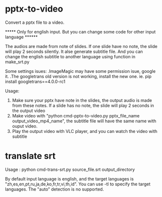# pptx-to-video

Convert a pptx file to a video.

***** Only for english input. But you can change some code for other input language ******

The audios are made from note of slides.
If one slide have no note, the slide will play 2 seconds silently.
It alse generate subtitle file. And you can change the english subtitle to another language using function in make_srt.py

Some settings isues:
.ImageMagic may have some permission isue, google it.
.The googletrans old version is not working, install the new one. ie. pip install googletrans==4.0.0-rc1

Usage:
1. Make sure your pptx have note in the slides, the output audio is made from these notes. If a slide has no note, the slide will play 2 seconds in the output video
2. Make video with "python cmd-pptx-to-video.py pptx_file_name output_video_mp4_name", the subtitle file will have the same name with ouput video.
3. Play the output video with VLC player, and you can watch the video with subtitle


# translate srt

Usage :
    python cmd-trans-srt.py source_file.srt output_directory
    
By default input language is english, and the target languages is "zh,es,en,pt,ru,ja,de,ko,fr,tr,vi,th,id". You can use -tl to specify the target languages. The "auto" detection is no supported.

